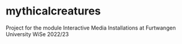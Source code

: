 # mythicalcreatures
Project for the module Interactive Media Installations at Furtwangen University WiSe 2022/23

